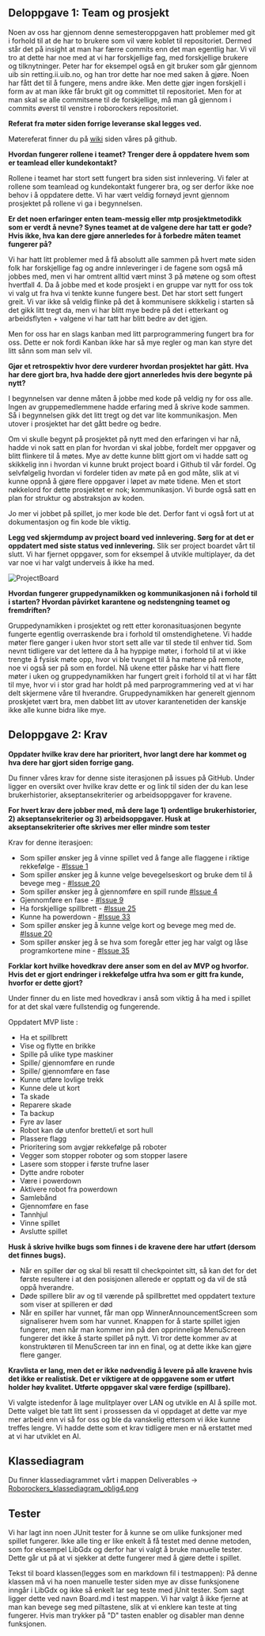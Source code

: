 
## Deloppgave 1: Team og prosjekt

Noen av oss har gjennom denne semesteroppgaven hatt problemer med git i forhold til at de har to brukere som vil være koblet til repositoriet. Dermed står det på insight at man har færre commits enn det man egentlig har. Vi vil tro at dette har noe med at vi har forskjellige fag, med forskjellige brukere og tilknytninger. Peter har for eksempel også en git bruker som går gjennom uib sin retting.ii.uib.no, og han tror dette har noe med saken å gjøre. Noen har fått det til å fungere, mens andre ikke. Men dette gjør ingen forskjell i form av at man ikke får brukt git og committet til repositoriet. Men for at man skal se alle commitsene til de forskjellige, må man gå gjennom i commits øverst til venstre i roborockers repositoriet. 


**Referat fra møter siden forrige leveranse skal legges ved.**

Møtereferat finner du på [wiki](https://github.com/inf112-v20/roborockers/wiki) siden våres på github. 


**Hvordan fungerer rollene i teamet? Trenger dere å oppdatere hvem som er teamlead eller kundekontakt?**

Rollene i teamet har stort sett fungert bra siden sist innlevering. Vi føler at rollene som teamlead og kundekontakt fungerer bra, og ser derfor ikke noe behov i å oppdatere dette. Vi har vært veldig fornøyd jevnt gjennom prosjektet på rollene vi ga i begynnelsen. 

**Er det noen erfaringer enten team-messig eller mtp prosjektmetodikk som er verdt å nevne? Synes teamet at de valgene dere har tatt er gode? Hvis ikke, hva kan dere gjøre annerledes for å forbedre måten teamet fungerer på?** 

Vi har hatt litt problemer med å få absolutt alle sammen på hvert møte siden folk har forskjellige fag og andre innleveringer i de fagene som også må jobbes med, men vi har omtrent alltid vært minst 3 på møtene og som oftest hvertfall 4. Da å jobbe med et kode prosjekt i en gruppe var nytt for oss tok vi valg ut fra hva vi tenkte kunne fungere best. Det har stort sett fungert greit. Vi var ikke så veldig flinke på det å kommunisere skikkelig i starten så det gikk litt tregt da, men vi har blitt mye bedre på det i etterkant og arbeidsflyten + valgene vi har tatt har blitt bedre av det igjen.

Men for oss har en slags kanban med litt parprogrammering fungert bra for oss. Dette er nok fordi Kanban ikke har så mye regler og man kan styre det litt sånn som man selv vil. 


**Gjør et retrospektiv hvor dere vurderer hvordan prosjektet har gått. Hva har dere gjort bra, hva hadde dere gjort annerledes hvis dere begynte på nytt?** 

I begynnelsen var denne måten å jobbe med kode på veldig ny for oss alle. Ingen av gruppemedlemmene hadde erfaring med å skrive kode sammen. Så i begynnelsen gikk det litt tregt og det var lite kommunikasjon. Men utover i prosjektet har det gått bedre og bedre. 

Om vi skulle begynt på prosjektet på nytt med den erfaringen vi har nå, hadde vi nok satt en plan for hvordan vi skal jobbe, fordelt mer oppgaver og blitt flinkere til å møtes. Mye av dette kunne blitt gjort om vi hadde satt og skikkelig inn i hvordan vi kunne brukt project board i Github til vår fordel. Og selvfølgelig hvordan vi fordeler tiden av møte på en god måte, slik at vi kunne oppnå å gjøre flere oppgaver i løpet av møte tidene. Men et stort nøkkelord for dette prosjektet er nok; kommunikasjon. Vi burde også satt en plan for struktur og abstraksjon av koden.  

Jo mer vi jobbet på spillet, jo mer kode ble det. Derfor fant vi også fort ut at dokumentasjon og fin kode ble viktig. 




**Legg ved skjermdump av project board ved innlevering. Sørg for at det er oppdatert med siste status ved innlevering.** 
Slik ser project boardet vårt til slutt. Vi har fjernet oppgaver, som for eksempel å utvikle multiplayer, da det var noe vi har valgt underveis å ikke ha med. 

![ProjectBoard](https://i.postimg.cc/wvZPDCQj/Skjermbilde-2020-05-08-kl-14-16-56.png)


**Hvordan fungerer gruppedynamikken og kommunikasjonen nå i forhold til i starten? Hvordan påvirket karantene og nedstengning teamet og fremdriften?** 

Gruppedynamikken i prosjektet og rett etter koronasituasjonen begynte fungerte egentlig overraskende bra i forhold til omstendighetene. Vi hadde møter flere ganger i uken hvor stort sett alle var til stede til enhver tid. Som nevnt tidligere var det lettere da å ha hyppige møter, i forhold til at vi ikke trengte å fysisk møte opp, hvor vi ble tvunget til å ha møtene på remote, noe vi også ser på som en fordel. Nå ukene etter påske har vi hatt flere møter i uken og gruppedynamikken har fungert greit i forhold til at vi har fått til mye, hvor vi i stor grad har holdt på med parprogrammering ved at vi har delt skjermene våre til hverandre. Gruppedynamikken har generelt gjennom proskjetet vært bra, men dabbet litt av utover karantenetiden der kanskje ikke alle kunne bidra like mye.


## Deloppgave 2: Krav

**Oppdater hvilke krav dere har prioritert, hvor langt dere har kommet og hva dere har gjort siden forrige gang.** 

Du finner våres krav for denne siste iterasjonen på issues på GitHub. Under ligger en oversikt over hvilke krav dette er og link til siden der du kan lese brukerhistorier, akseptansekriterier og arbeidsoppgaver for kravene. 



**For hvert krav dere jobber med, må dere lage 1) ordentlige brukerhistorier, 2) akseptansekriterier og 3) arbeidsoppgaver. Husk at akseptansekriterier ofte skrives mer eller mindre som tester**

Krav for denne iterasjoen:
* Som spiller ønsker jeg å vinne spillet ved å fange alle flaggene i riktige rekkefølge - [#Issue 1](https://github.com/inf112-v20/roborockers/issues/1)
* Som spiller ønsker jeg å kunne velge bevegelseskort og bruke dem til å bevege meg - [#Issue 20](https://github.com/inf112-v20/roborockers/issues/20)
* Som spiller ønsker jeg å gjennomføre en spill runde  [#Issue 4](https://github.com/inf112-v20/roborockers/issues/4)
* Gjennomføre en fase - [#Issue 9](https://github.com/inf112-v20/roborockers/issues/9)
* Ha forskjellige spillbrett - [#Issue 25](https://github.com/inf112-v20/roborockers/issues/25)
* Kunne ha powerdown - [#Issue 33](https://github.com/inf112-v20/roborockers/issues/33)
* Som spiller ønsker jeg å kunne velge kort og bevege meg med de. [#Issue 20](https://github.com/inf112-v20/roborockers/issues/20)
* Som spiller ønsker jeg å se hva som foregår etter jeg har valgt og låse programkortene mine - [#Issue 35](https://github.com/inf112-v20/roborockers/issues/35)



**Forklar kort hvilke hovedkrav dere anser som en del av MVP og hvorfor. Hvis det er gjort endringer i rekkefølge utfra hva som er gitt fra kunde, hvorfor er dette gjort?** 

Under finner du en liste med hovedkrav i anså som viktig å ha med i spillet for at det skal være fullstendig og fungerende. 

Oppdatert MVP liste :
* Ha et spillbrett
* Vise og flytte en brikke
* Spille på ulike type maskiner
* Spille/ gjennomføre en runde
* Spille/ gjennomføre en fase
* Kunne utføre lovlige trekk
* Kunne dele ut kort
* Ta skade
* Reparere skade
* Ta backup
* Fyre av laser
* Robot kan dø utenfor brettet/i et sort hull
* Plassere flagg
* Prioritering som avgjør rekkefølge på roboter
* Vegger som stopper roboter og som stopper lasere
* Lasere som stopper i første trufne laser
* Dytte andre roboter
* Være i powerdown
* Aktivere robot fra powerdown
* Samlebånd
* Gjennomføre en fase
* Tannhjul
* Vinne spillet
* Avslutte spillet


**Husk å skrive hvilke bugs som finnes i de kravene dere har utført (dersom det finnes bugs).** 

- Når en spiller dør og skal bli resatt til checkpointet sitt, så kan det for det første resultere i at den posisjonen allerede er opptatt og da vil de stå oppå hverandre. 
- Døde spillere blir av og til værende på spillbrettet med oppdatert texture som viser at spilleren er død
- Når en spiller har vunnet, får man opp WinnerAnnouncementScreen som signaliserer hvem som har vunnet. Knappen for å starte spillet igjen fungerer, men når man kommer inn på den opprinnelige MenuScreen fungerer det ikke å starte spillet på nytt. Vi tror dette kommer av at konstruktøren til MenuScreen tar inn en final, og at dette ikke kan gjøre flere ganger. 


**Kravlista er lang, men det er ikke nødvendig å levere på alle kravene hvis det ikke er realistisk. Det er viktigere at de oppgavene som er utført holder høy kvalitet. Utførte oppgaver skal være ferdige (spillbare).**

Vi valgte istedenfor å lage mulitplayer over LAN og utvikle en AI å spille mot. Dette valget ble tatt litt sent i prossessen da vi oppdaget at dette var mye mer arbeid enn vi så for oss og ble da vanskelig ettersom vi ikke kunne treffes lengre. Vi hadde dette som et krav tidligere men er nå erstattet med at vi har utviklet en AI. 

## Klassediagram  

Du finner klassediagrammet vårt i mappen Deliverables -> [Roborockers_klassediagram_oblig4.png](https://github.com/inf112-v20/roborockers/blob/master/Deliverables/Roborockers_klassediagram_oblig4.png)



## Tester 

Vi har lagt inn noen JUnit tester for å kunne se om ulike funksjoner med spillet fungerer. Ikke alle ting er like enkelt å få testet med denne metoden, som for eksempel LibGdx og derfor har vi valgt å bruke manuelle tester. Dette går ut på at vi sjekker at dette fungerer med å gjøre dette i spillet. 


Tekst til board klassen(legges som en markdown fil i testmappen):
På denne klassen må vi ha noen manuelle tester siden mye av disse funksjonene inngår i LibGdx og ikke så enkelt lar seg teste med jUnit tester. Som sagt ligger dette ved navn Board.md i test mappen. Vi har valgt å ikke fjerne at man kan bevege seg med piltastene, slik at vi enklere kan teste at ting fungerer. Hvis man trykker på "D" tasten enabler og disabler man denne funksjonen.


